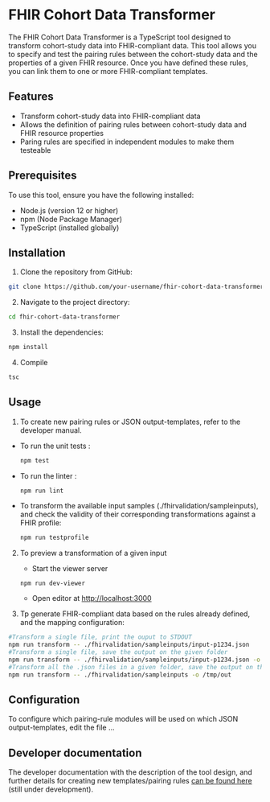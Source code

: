 # FHIR Cohort Data Transformer

The FHIR Cohort Data Transformer is a TypeScript tool designed to transform cohort-study data into FHIR-compliant data. This tool allows you to specify and test the pairing rules between the cohort-study data and the properties of a given FHIR resource. Once you have defined these rules, you can link them to one or more FHIR-compliant templates.

## Features

- Transform cohort-study data into FHIR-compliant data
- Allows the definition of pairing rules between cohort-study data and FHIR resource properties
- Paring rules are specified in independent modules to make them testeable

## Prerequisites

To use this tool, ensure you have the following installed:

- Node.js (version 12 or higher)
- npm (Node Package Manager)
- TypeScript (installed globally)

## Installation

1. Clone the repository from GitHub:

```bash
git clone https://github.com/your-username/fhir-cohort-data-transformer.git
```

2. Navigate to the project directory:

```bash
cd fhir-cohort-data-transformer
```

3. Install the dependencies:

```bash
npm install
```

4. Compile

```bash
tsc
```


## Usage

1. To create new pairing rules or JSON output-templates, refer to the developer manual. 

* To run the unit tests :

  ```bash
  npm test
  ```

* To run the linter :

  ```bash
  npm run lint
  ```
* To transform the available input samples (./fhirvalidation/sampleinputs), and check the validity of their corresponding transformations against a FHIR profile:

  ```bash  
  npm run testprofile
  ```

2. To preview a transformation of a given input

   * Start the viewer server
   ````
   npm run dev-viewer
   ````
   * Open editor at [http://localhost:3000](http://localhost:3000)

  
3. Tp generate FHIR-compliant data based on the rules already defined, and the mapping configuration:

```bash
#Transform a single file, print the ouput to STDOUT
npm run transform -- ./fhirvalidation/sampleinputs/input-p1234.json
#Transform a single file, save the output on the given folder
npm run transform -- ./fhirvalidation/sampleinputs/input-p1234.json -o /tmp/out
#Transform all the .json files in a given folder, save the output on the given folder
npm run transform -- ./fhirvalidation/sampleinputs -o /tmp/out
```



## Configuration

To configure which pairing-rule modules will be used on which JSON output-templates, edit the file ...

## Developer documentation

The developer documentation with the description of the tool design, and further details for creating new templates/pairing rules [can be found here](./docs/development.md) (still under development).



